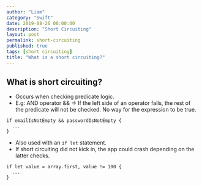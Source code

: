 ```yaml
---
author: "Liam"
category: "Swift"
date: 2019-08-26 00:00:00
description: "Short Circuiting"
layout: post
permalink: short-circuiting
published: true
tags: [short circuiting]
title: "What is a short circuiting?"
---
```


## What is short circuiting?

- Occurs when checking predicate logic.
- E.g: AND operator && -> If the left side of an operator fails, the rest of the predicate will not be checked. No way for the expression to be true.

```
if emailIsNotEmpty && passwordIsNotEmpty {
  ...
}
```

- Also used with an `if let` statement.
- If short circuiting did not kick in, the app could crash depending on the latter checks.

```
if let value = array.first, value != 100 {
  ...
}
```
